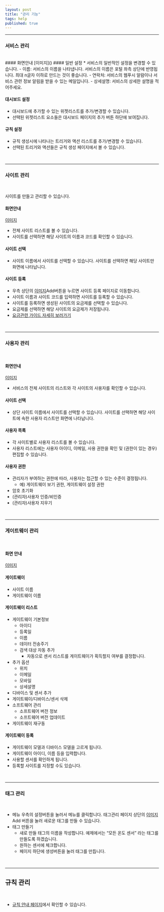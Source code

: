 ```yaml
---
layout: post
title: "관리 기능"
tags: help
published: true
---
```


---
### 서비스 관리
<br>
#### 화면안내
[이미지]()
#### 일반 설정
* 서비스의 일반적인 설정을 변경할 수 있습니다.
  - 이름: 서비스의 이름을 나타냅니다. 서비스의 이름은 포털 좌측 상단에 반영됩니다. 최대 n글자 이하로 만드는 것이 좋습니다.
  - 연락처: 서비스의 웹푸시 알람이나 서비스 관련 정보 알림을 받을 수 있는 메일입니다.
  - 상세설명: 서비스의 상세한 설명을 적어주세요.

#### 대시보드 설정
* 대시보드에 추가할 수 있는 위젯리스트를 추가/변경할 수 있습니다.
* 선택된 위젯리스트 요소들은 대시보드 페이지의 추가 버튼 하단에 보여집니다.

#### 규칙 설정
* 규칙 생성시에 나타나는 트리거와 액션 리스트를 추가/변경할 수 있습니다.
* 선택된 트리거와 액션들은 규칙 생성 페이지에서 볼 수 있습니다.

<br>

---
### 사이트 관리
<br>

사이트를 만들고 관리할 수 있습니다.

#### 화면안내
[이미지]()

* 전체 사이트 리스트를 볼 수 있습니다.
* 사이트를 선택하면 해당 사이트의 이름과 코드를 확인할 수 있습니다.

#### 사이트 선택
* 사이트 이름에서 사이트를 선택할 수 있습니다. 사이트를 선택하면 해당 사이트만 화면에 나타납니다.

#### 사이트 등록
* 우측 상단의 [이미지]()Add버튼을 누르면 사이트 등록 페이지로 이동합니다.
* 사이트 이름과 사이트 코드를 입력하면 사이트를 등록할 수 있습니다.
* 사이트를 등록하면 생성된 사이트의 요금제를 선택할 수 있습니다.
* 요금제를 선택하면 해당 사이트의 요금제가 저장됩니다.
* [요금관련 가이드 자세히 보러가기]()

<br>

---
### 사용자 관리
<br>

#### 화면안내
[이미지]()

* 서비스의 전체 사이트의 리스트와 각 사이트의 사용자를 확인할 수 있습니다.

#### 사이트 선택
* 상단 사이트 이름에서 사이트를 선택할 수 있습니다. 사이트를 선택하면 해당 사이트에 속한 사용자 리스트만 화면에 나타납니다.

#### 사용자 목록
* 각 사이트별로 사용자 리스트를 볼 수 있습니다.
* 사용자 리스트에는 사용자 아이디, 이메일, 사용 권한을 확인 및 (권한이 있는 경우) 편집할 수 있습니다.

#### 사용자 권한
* 관리자가 부여하는 권한에 따라, 사용자는 접근할 수 있는 수준이 결정됩니다.
  -  예) 게이트웨이 보기 권한, 게이트웨이 설정 권한
* 암호 초기화
* (관리자)사용자 인증/비인증
* (관리자)사용자 지우기

<br>

---
### 게이트웨이 관리
<br>

#### 화면 안내
[이미지]()

#### 게이트웨이
* 사이트 이름
* 게이트웨이 이름

#### 게이트웨이 리스트
* 게이트웨이 기본정보
  - 아이디
  - 등록일
  - 이름
  - 데이터 전송주기
  - 검색 대상 자동 추가
    - 자동으로 센서 리스트를 게이트웨이가 획득할지 여부를 결정합니다.
* 추가 옵션
  - 위치
  - 이메일
  - 모바일
  - 상세설명
* 디바이스 및 센서 추가
* 게이트웨이/디바이스/센서 삭제
* 소프트웨어 관리
  - 소프트웨어 버전 정보
  - 소프트웨어 버전 업데이트
* 게이트웨이 재구동

#### 게이트웨이 등록
* 게이트웨이 모델과 디바이스 모델을 고르게 됩니다.
* 게이트웨이 아이디, 이름 등을 입력합니다.
* 사용할 센서를 확인하게 됩니다.
* 등록할 사이트를 지정할 수도 있습니다.

<br>

---
### 태그 관리
<br>

* 메뉴 우측의 설정버튼을 눌러서  메뉴를 클릭합니다. 태그관리 페이지 상단의 [이미지]()Add 버튼을 눌러 새로운 태그를 만들 수 있습니다.
* 태그 만들기
  - 새로 만들 태그의 이름을 작성합니다. 예제에서는 “모든 온도 센서” 라는 태그를 만들도록 하겠습니다.
  - 원하는 센서에 체크합니다.
  - 페이지 하단에 생성버튼을 눌러 태그를 만듭니다.

<br>

---
## 규칙 관리
<br>

* [규칙 안내 페이지]()에서 확인할 수 있습니다.


<!---
1. 서비스 관리
* 사이트 관리
* 사용자 관리
* 게이트웨이 관리
* 태그 관리
* 규칙 관리
-->
